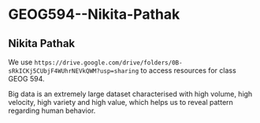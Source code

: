 # GEOG594--Nikita-Pathak
## **Nikita Pathak**
We use `https://drive.google.com/drive/folders/0B-sRkICKj5CUbjF4WUhrNEVkQWM?usp=sharing` to access resources for class GEOG 594.

Big data is an extremely large dataset characterised with high volume, high velocity, high variety and high value, which helps us to reveal pattern regarding human behavior.
